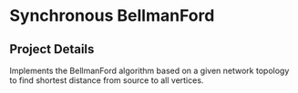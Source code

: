 # Synchronous BellmanFord

## Project Details </n>
Implements the BellmanFord algorithm based on a given network topology to find shortest distance from source to all vertices. </n>

